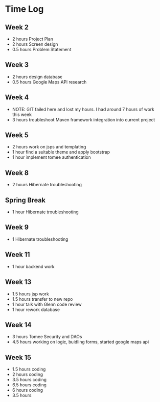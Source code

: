 # Time Log

## Week 2
* 2 hours Project Plan
* 2 hours Screen design
* 0.5 hours Problem Statement

## Week 3
* 2 hours design database
* 0.5 hours Google Maps API research

## Week 4
* NOTE: GIT failed here and lost my hours. I had around 7 hours of work this week
* 3 hours troubleshoot Maven framework integration into current project

## Week 5
* 2 hours work on jsps and templating
* 1 hour find a suitable theme and apply bootstrap
* 1 hour implement tomee authentication

## Week 8
* 2 hours Hibernate troubleshooting

## Spring Break
* 1 hour Hibernate troubleshooting

## Week 9 
* 1 Hibernate troubleshooting

## Week 11
* 1 hour backend work

## Week 13 
* 1.5 hours jsp work
* 1.5 hours transfer to new repo
* 1 hour talk with Glenn code review
* 1 hour rework database

## Week 14
* 3 hours Tomee Security and DAOs
* 4.5 hours working on logic, buidling forms, started google maps api
 
## Week 15
* 1.5 hours coding
* 2 hours coding
* 3.5 hours coding
* 6.5 hours coding
* 6 hours coding
* 3.5 hours